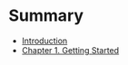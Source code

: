 # Summary

* [Introduction](README.md)
* [Chapter 1. Getting Started](chapter-1-getting-started.md)

